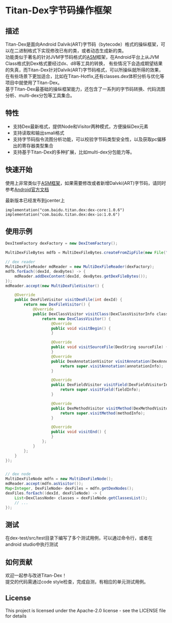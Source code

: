# Titan-Dex字节码操作框架

## 描述
Titan-Dex是面向Android Dalvik(ART)字节码（bytecode）格式的操纵框架，可以在二进制格式下实现修改已有的类，或者动态生成新的类。  
功能类似于著名的针对JVM字节码格式的[ASM](https://asm.ow2.io/)框架，在Android平台上从JVM Class格式到Dex格式要经过dx、d8等工具的转换，
有些情况下会造成期望结果的失真，而Titan-Dex针对Dalvik(ART)字节码格式，可以所操纵就所得的效果，在有些场景下更加适合，比如在Titan-Hotfix,还有classes.dex体积分析与优化等项目中就使用了Titan-Dex。  
基于Titan-Dex最基础的操纵框架能力，还包含了一系列的字节码转换、代码流图分析、multi-dex分包等工具集合。

## 特性
* 支持Dex最新格式，提供Node和Visitor两种模式，方便操纵Dex元素  
* 支持读取和输出smali格式  
* 支持字节码指令流图分析功能，可以校验字节码类型安全性，以及获取pc偏移出的寄存器类型集合  
* 支持基于Titan-Dex的多种扩展，比如multi-dex分包能力等。

## 快速开始
使用上非常类似于[ASM框架](https://asm.ow2.io/asm4-guide.pdf)，如果需要修改或者新增Dalvki(ART)字节码，请同时参考[Android官方文档](https://source.android.com/devices/tech/dalvik/dalvik-bytecode)

最新版本已经发布到jcenter上

```
implementation("com.baidu.titan.dex:dex-core:1.0.6")
implementation("com.baidu.titan.dex:dex-io:1.0.6")
```

## 使用示例

```java
DexItemFactory dexFactory = new DexItemFactory();

MultiDexFileBytes mdfb = MultiDexFileBytes.createFromZipFile(new File("test.apk"));

// dex reader
MultiDexFileReader mdReader = new MultiDexFileReader(dexFactory);
mdfb.forEach((dexId, dexBytes) -> {
    mdReader.addDexContent(dexId, dexBytes.getDexFileBytes());
});
mdReader.accept(new MultiDexFileVisitor() {

    @Override
    public DexFileVisitor visitDexFile(int dexId) {
        return new DexFileVisitor() {
            @Override
            public DexClassVisitor visitClass(DexClassVisitorInfo classInfo) {
                return new DexClassVisitor() {
                    @Override
                    public void visitBegin() {
                    }

                    @Override
                    public void visitSourceFile(DexString sourceFile) {
                    }
                    @Override
                    public DexAnnotationVisitor visitAnnotation(DexAnnotationVisitorInfo annotationInfo) {
                        return super.visitAnnotation(annotationInfo);
                    }

                    @Override
                    public DexFieldVisitor visitField(DexFieldVisitorInfo fieldInfo) {
                        return super.visitField(fieldInfo);
                    }

                    @Override
                    public DexMethodVisitor visitMethod(DexMethodVisitorInfo methodInfo) {
                        return super.visitMethod(methodInfo);
                    }

                    @Override
                    public void visitEnd() {
                    }
                };
            }
        };
    }
});


// dex node
MultiDexFileNode mdfn = new MultiDexFileNode();
mdReader.accept(mdfn.asVisitor());
Map<Integer, DexFileNode> dexFiles = mdfn.getDexNodes();
dexFiles.forEach((dexId, dexFileNode) -> {
    List<DexClassNode> classes = dexFileNode.getClassesList();
    // ...
});

```

## 测试
在dex-test/src/test目录下编写了多个测试用例，可以通过命令行，或者在android studio中执行测试

## 如何贡献
欢迎一起参与改进Titan-Dex！  
提交的代码需通过code style检查，完成自测，有相应的单元测试用例。

## License
This project is licensed under the Apache-2.0 license - see the LICENSE file for details